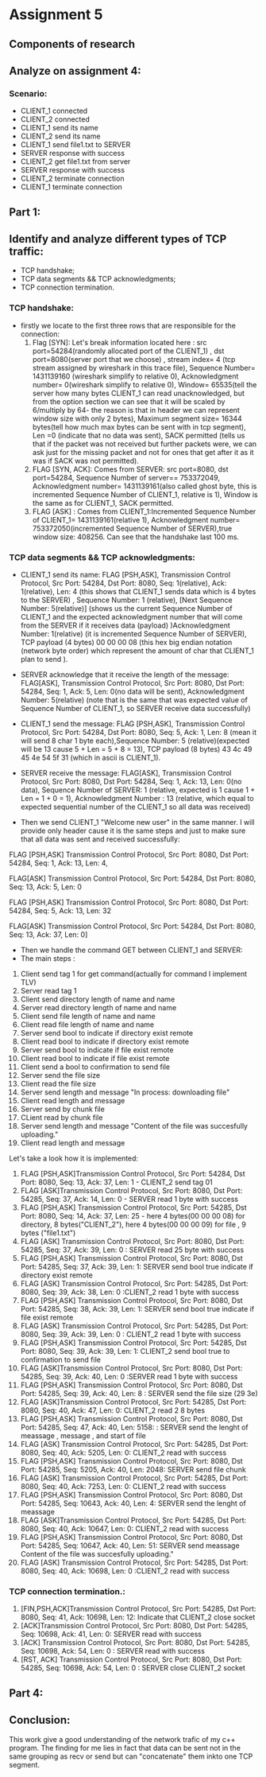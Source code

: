 # Assignment 5




## Components of research
## Analyze on assignment 4:

### Scenario:
- CLIENT_1 connected
- CLIENT_2 connected
- CLIENT_1 send its name
- CLIENT_2 send its name
- CLIENT_1 send file1.txt to SERVER 
- SERVER response with success
- CLIENT_2 get file1.txt from server
- SERVER response with success
- CLIENT_2 terminate connection
- CLIENT_1 terminate connection

## **Part 1:**
## Identify and analyze different types of TCP traffic: 
- TCP handshake;
- TCP data segments && TCP acknowledgments;
- TCP connection termination.

### TCP handshake:
- firstly we locate to the first three rows that are responsible for the connection: 
  1. Flag [SYN]: Let's break information located here : src port=54284(randomly allocated port of the CLIENT_1) , dst port=8080(server port that we choose) , stream index= 4 (tcp stream assigned by wireshark in this trace file), Sequence Number= 1431139160 (wireshark simplify to relative 0),  Acknowledgment number= 0(wireshark simplify to relative 0), Window= 65535(tell the server how many bytes CLIENT_1 can read unacknowledged, but from the option section we can see that it will be scaled by 6/multiply by 64- the reason is that in header we can represent window size with only 2 bytes), Maximum segment size= 16344 bytes(tell how much max bytes can be sent with in tcp segment), Len =0 (indicate that no data was sent), SACK permitted (tells us that if the packet was not received but further packets were, we can ask just for the missing packet and not for ones that get after it as it was if SACK was not permitted).
  2. FLAG [SYN, ACK]: Comes from SERVER: src port=8080, dst port=54284, Sequence Number of server== 753372049, Acknowledgment number= 1431139161(also called ghost byte, this is incremented Sequence Number of CLIENT_1, relative is 1), Window is the same as for CLIENT_1, SACK permitted.
  3. FLAG [ASK] : Comes from CLIENT_1:Incremented Sequence Number of CLIENT_1=  1431139161(relative 1), Acknowledgment number= 753372050(incremented Sequence Number of SERVER),true  window size: 408256.
Can see that the handshake last 100 ms.

### TCP data segments && TCP acknowledgments:

- CLIENT_1 send its name: FLAG [PSH,ASK], Transmission Control Protocol, Src Port: 54284, Dst Port: 8080, Seq: 1(relative), Ack: 1(relative), Len: 4 (this shows that CLIENT_1 sends data which is 4 bytes to the SERVER)  , Sequence Number: 1 (relative), [Next Sequence Number: 5(relative)] (shows us the current Sequence Number of CLIENT_1 and the expected acknowledgment number that will come from the SERVER if it receives data (payload) )Acknowledgment Number: 1(relative) (it is incremented Sequence Number of SERVER), TCP payload (4 bytes) 00 00 00 08 (this hex big endian notation (network byte order) which represent the amount of char that CLIENT_1 plan to send ).

- SERVER acknowledge that it receive the length of the message: FLAG[ASK], Transmission Control Protocol, Src Port: 8080, Dst Port: 54284, Seq: 1, Ack: 5, Len: 0(no data will be sent), Acknowledgment Number: 5(relative) (note that is the same that was expected value of Sequence Number of CLIENT_1, so SERVER receive data successfully)

- CLIENT_1 send the message: FLAG [PSH,ASK], Transmission Control Protocol, Src Port: 54284, Dst Port: 8080, Seq: 5, Ack: 1, Len: 8 (mean it will send 8 char 1 byte each),Sequence Number: 5 (relative)(expected will be 13 cause 5 + Len = 5 + 8 = 13), TCP payload (8 bytes) 43 4c 49 45 4e 54 5f 31 (which in ascii is CLIENT_1).

- SERVER receive the message: FLAG[ASK], Transmission Control Protocol, Src Port: 8080, Dst Port: 54284, Seq: 1, Ack: 13, Len: 0(no data), Sequence Number of SERVER: 1  (relative, expected is 1 cause 1 + Len = 1 + 0 = 1), Acknowledgment Number : 13 (relative, which equal to expected sequential number of the CLIENT_1 so all data was received)

- Then we send CLIENT_1 "Welcome new user" in the same manner. I will provide only header cause it is the same steps and just to make sure that all data was sent and received successfully:

FLAG [PSH,ASK] Transmission Control Protocol, Src Port: 8080, Dst Port: 54284, Seq: 1, Ack: 13, Len: 4, 

FLAG[ASK] Transmission Control Protocol, Src Port: 54284, Dst Port: 8080, Seq: 13, Ack: 5, Len: 0

FLAG [PSH,ASK] Transmission Control Protocol, Src Port: 8080, Dst Port: 54284, Seq: 5, Ack: 13, Len: 32

FLAG[ASK] Transmission Control Protocol, Src Port: 54284, Dst Port: 8080, Seq: 13, Ack: 37, Len: 0]


- Then we handle the command GET between CLIENT_1 and SERVER:
- The main steps : 
1. Client send tag 1 for get command(actually for command I implement TLV)
2. Server read tag 1
3. Client send directory length of name  and name 
4. Server read directory length of name and name
5. Client send file length of name and name
6. Client read file length of name and name
7. Server send bool to indicate if directory exist remote
8. Client read bool to indicate if directory exist remote
9. Server send bool to indicate if file exist remote
10. Client read bool to indicate if file exist remote
11. Client send a bool to confirmation to send file
12. Server send the file size
13. Client read the file size
14. Server send length and message "In process: downloading file"
15. Client read length and message
16. Server send by chunk file
17. CLient read by chunk file
18. Server send length and message "Content of the file was succesfully uploading."
19. Client read length and message

Let's take a look how it is implemented:

1.  FLAG [PSH,ASK]Transmission Control Protocol, Src Port: 54284, Dst Port: 8080, Seq: 13, Ack: 37, Len: 1 - CLIENT_2 send tag 01
2.  FLAG [ASK]Transmission Control Protocol, Src Port: 8080, Dst Port: 54285, Seq: 37, Ack: 14, Len: 0 - SERVER read 1 byte with success
3.  FLAG [PSH,ASK] Transmission Control Protocol, Src Port: 54285, Dst Port: 8080, Seq: 14, Ack: 37, Len: 25 - here 4 bytes(00 00 00 08) for directory, 8 bytes("CLIENT_2"), here 4 bytes(00 00 00 09) for file , 9 bytes ("file1.txt")
4.  FLAG [ASK] Transmission Control Protocol, Src Port: 8080, Dst Port: 54285, Seq: 37, Ack: 39, Len: 0 : SERVER read 25 byte with success
5.  FLAG [PSH,ASK] Transmission Control Protocol, Src Port: 8080, Dst Port: 54285, Seq: 37, Ack: 39, Len: 1: SERVER send bool true indicate if directory exist remote
6.  FLAG [ASK] Transmission Control Protocol, Src Port: 54285, Dst Port: 8080, Seq: 39, Ack: 38, Len: 0 :CLIENT_2 read 1 byte with success
7. FLAG [PSH,ASK] Transmission Control Protocol, Src Port: 8080, Dst Port: 54285, Seq: 38, Ack: 39, Len: 1: SERVER send bool true indicate if file exist remote
8. FLAG [ASK] Transmission Control Protocol, Src Port: 54285, Dst Port: 8080, Seq: 39, Ack: 39, Len: 0 : CLIENT_2 read 1 byte with success
9. FLAG [PSH,ASK] Transmission Control Protocol, Src Port: 54285, Dst Port: 8080, Seq: 39, Ack: 39, Len: 1: CLIENT_2 send bool true to confirmation to send file
10. FLAG [ASK]Transmission Control Protocol, Src Port: 8080, Dst Port: 54285, Seq: 39, Ack: 40, Len: 0 :SERVER read  1 byte with success
11. FLAG [PSH,ASK] Transmission Control Protocol, Src Port: 8080, Dst Port: 54285, Seq: 39, Ack: 40, Len: 8 : SERVER send the file size (29 3e)
12.  FLAG [ASK]Transmission Control Protocol, Src Port: 54285, Dst Port: 8080, Seq: 40, Ack: 47, Len: 0: CLIENT_2 read 2 8 bytes
13. FLAG [PSH,ASK]    Transmission Control Protocol, Src Port: 8080, Dst Port: 54285, Seq: 47, Ack: 40, Len: 5158: : SERVER send the lenght of meassage , message , and start of file
14. FLAG [ASK] Transmission Control Protocol, Src Port: 54285, Dst Port: 8080, Seq: 40, Ack: 5205, Len: 0: CLIENT_2 read with success
15. FLAG [PSH,ASK] Transmission Control Protocol, Src Port: 8080, Dst Port: 54285, Seq: 5205, Ack: 40, Len: 2048: SERVER send file chunk
16. FLAG [ASK] Transmission Control Protocol, Src Port: 54285, Dst Port: 8080, Seq: 40, Ack: 7253, Len: 0: CLIENT_2 read with success
17. FLAG [PSH,ASK] Transmission Control Protocol, Src Port: 8080, Dst Port: 54285, Seq: 10643, Ack: 40, Len: 4: SERVER send the lenght of meassage
18. FLAG [ASK]Transmission Control Protocol, Src Port: 54285, Dst Port: 8080, Seq: 40, Ack: 10647, Len: 0: CLIENT_2 read with success
19.  FLAG [PSH,ASK]  Transmission Control Protocol, Src Port: 8080, Dst Port: 54285, Seq: 10647, Ack: 40, Len: 51: SERVER send meassage Content of the file was succesfully uploading."
20. FLAG [ASK]   Transmission Control Protocol, Src Port: 54285, Dst Port: 8080, Seq: 40, Ack: 10698, Len: 0 :CLIENT_2 read with success



### TCP connection termination.:
1. [FIN,PSH,ACK]Transmission Control Protocol, Src Port: 54285, Dst Port: 8080, Seq: 41, Ack: 10698, Len: 12: Indicate that CLIENT_2 close socket
2. [ACK]Transmission Control Protocol, Src Port: 8080, Dst Port: 54285, Seq: 10698, Ack: 41, Len: 0: SERVER read with success
3. [ACK] Transmission Control Protocol, Src Port: 8080, Dst Port: 54285, Seq: 10698, Ack: 54, Len: 0 : SERVER read with success
4. [RST, ACK] Transmission Control Protocol, Src Port: 8080, Dst Port: 54285, Seq: 10698, Ack: 54, Len: 0 :  SERVER close CLIENT_2 socket




## **Part 4:**
## Conclusion: 
This work give a good understanding of the network trafic of my c++ program. The finding for me lies in fact that data can be sent not in the same grouping  as recv or send but can "concatenate" them inkto one TCP segment.





